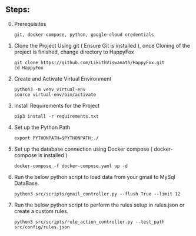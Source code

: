 ## Steps:

0. Prerequisites
   ```{console}
   git, docker-compose, python, google-cloud credentials  
   ```

1. Clone the Project Using git ( Ensure Git is installed ), once Cloning of the project is finished, change directory to HappyFox
    ```{console}
   git clone https://github.com/LikithViswanath/HappyFox.git
   cd HappyFox
   ```
2. Create and Activate Virtual Environment
    ```{console}
   python3 -m venv virtual-env
   source virtual-env/bin/activate
   ```
3. Install Requirements for the Project
    ```{console}
   pip3 install -r requirements.txt
   ```
4. Set up the Python Path
    ```{console}
    export PYTHONPATH=$PYTHONPATH:./
    ```
5. Set up the database connection using Docker compose ( docker-compose is installed )
    ```{console}
    docker-compose -f docker-compose.yaml up -d
    ```
6. Run the below python script to load data from your gmail to MySql DataBase.
    ```{console}
    python3 src/scripts/gmail_controller.py --flush True --limit 12
    ```
7. Run the below python script to perform the rules setup in rules.json or create a custom rules.
    ```{console}
    python3 src/scripts/rule_action_controller.py --test_path src/config/rules.json
    ```